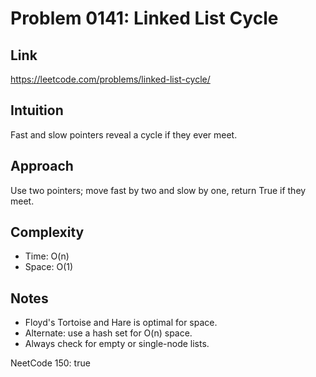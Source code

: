 # Problem 0141: Linked List Cycle

## Link
https://leetcode.com/problems/linked-list-cycle/

## Intuition
Fast and slow pointers reveal a cycle if they ever meet.

## Approach
Use two pointers; move fast by two and slow by one, return True if they meet.

## Complexity
- Time: O(n)
- Space: O(1)

## Notes
- Floyd's Tortoise and Hare is optimal for space.
- Alternate: use a hash set for O(n) space.
- Always check for empty or single-node lists.

NeetCode 150: true
